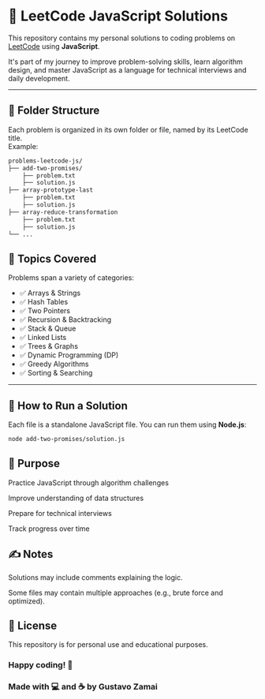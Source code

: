 # 🧠 LeetCode JavaScript Solutions

This repository contains my personal solutions to coding problems on [LeetCode](https://leetcode.com/) using **JavaScript**.

It's part of my journey to improve problem-solving skills, learn algorithm design, and master JavaScript as a language for technical interviews and daily development.

---

## 📁 Folder Structure

Each problem is organized in its own folder or file, named by its LeetCode title. <br>Example:
```bash
problems-leetcode-js/
├── add-two-promises/
    ├── problem.txt
    ├── solution.js
├── array-prototype-last
    ├── problem.txt
    ├── solution.js
├── array-reduce-transformation
    ├── problem.txt
    ├── solution.js
└── ...
```


## 🧰 Topics Covered

Problems span a variety of categories:

- ✅ Arrays & Strings
- ✅ Hash Tables
- ✅ Two Pointers
- ✅ Recursion & Backtracking
- ✅ Stack & Queue
- ✅ Linked Lists
- ✅ Trees & Graphs
- ✅ Dynamic Programming (DP)
- ✅ Greedy Algorithms
- ✅ Sorting & Searching

---

## 🚀 How to Run a Solution

Each file is a standalone JavaScript file. You can run them using **Node.js**:

```bash
node add-two-promises/solution.js
```

## 🎯 Purpose
Practice JavaScript through algorithm challenges

Improve understanding of data structures

Prepare for technical interviews

Track progress over time

## ✍️ Notes
Solutions may include comments explaining the logic.

Some files may contain multiple approaches (e.g., brute force and optimized).

## 🪪 License
This repository is for personal use and educational purposes.

### Happy coding! 🚀
### Made with 💻 and ☕ by Gustavo Zamai